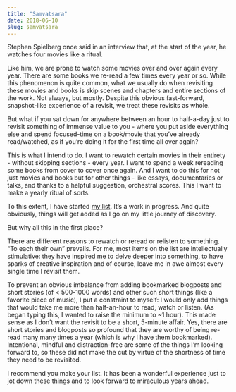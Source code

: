 ```yaml
---
title: "Samvatsara"
date: 2018-06-10
slug: samvatsara
---
```

Stephen Spielberg once said in an interview that, at the start of the year, he watches four movies like a ritual.

Like him, we are prone to watch some movies over and over again every year. There are some books we re-read a few times every year or so. While this phenomenon is quite common, what we usually do when revisiting these movies and books is skip scenes and chapters and entire sections of the work. Not always, but mostly. Despite this obvious fast-forward, snapshot-like experience of a revisit, we treat these revisits as whole.

But what if you sat down for anywhere between an hour to half-a-day just to revisit something of immense value to you - where you put aside everything else and spend focused-time on a book/movie that you’ve already read/watched, as if you’re doing it for the first time all over again?

This is what I intend to do. I want to rewatch certain movies in their entirety - without skipping sections - every year. I want to spend a week rereading some books from cover to cover once again. And I want to do this for not just movies and books but for other things - like essays, documentaries or talks, and thanks to a helpful suggestion, orchestral scores. This I want to make a yearly ritual of sorts.

To this extent, I have started [my list](http://druchan.com/samvatsara). It’s a work in progress. And quite obviously, things will get added as I go on my little journey of discovery.

But why all this in the first place?

There are different reasons to rewatch or reread or relisten to something. “To each their own” prevails. For me, most items on the list are intellectually stimulative: they have inspired me to delve deeper into something, to have sparks of creative inspiration and of course, leave me in awe almost every single time I revisit them.

To prevent an obvious imbalance from adding bookmarked blogposts and short stories (of < 500-1000 words) and other such short things (like a favorite piece of music), I put a constraint to myself: I would only add things that would take me more than half-an-hour to read, watch or listen. (As began typing this, I wanted to raise the minimum to ~1 hour). This made sense as I don’t want the revisit to be a short, 5-minute affair. Yes, there are short stories and blogposts so profound that they are worthy of being re-read many many times a year (which is why I have them bookmarked). Intentional, mindful and distraction-free are some of the things I’m looking forward to, so these did not make the cut by virtue of the shortness of time they need to be revisited.

I recommend you make your list. It has been a wonderful experience just to jot down these things and to look forward to miraculous years ahead.